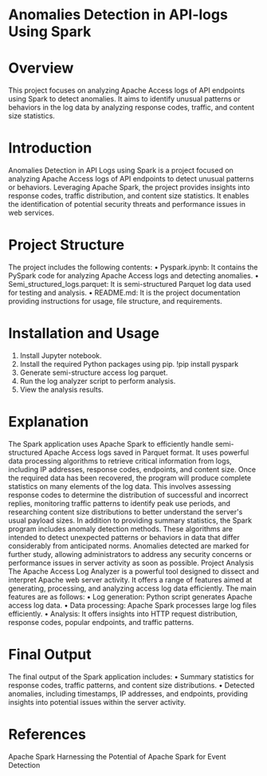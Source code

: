 # Anomalies Detection in API-logs Using Spark
# Overview
This project focuses on analyzing Apache Access logs of API endpoints using Spark to detect anomalies. It aims to identify unusual patterns or behaviors in the log data by analyzing response codes, traffic, and content size statistics.
# Introduction
Anomalies Detection in API Logs using Spark is a project focused on analyzing Apache Access logs of API endpoints to detect unusual patterns or behaviors. Leveraging Apache Spark, the project provides insights into response codes, traffic distribution, and content size statistics. It enables the identification of potential security threats and performance issues in web services.
# Project Structure
The project includes the following contents:
•	Pyspark.ipynb: It contains the PySpark code for analyzing Apache Access logs and detecting anomalies.
•	Semi_structured_logs.parquet: It is semi-structured Parquet log data used for testing and analysis.
•	README.md: It is the project documentation providing instructions for usage, file structure, and requirements.
# Installation and Usage
1.	Install Jupyter notebook.
2.	Install the required Python packages using pip. !pip install pyspark
3.	Generate semi-structure access log parquet.
4.	Run the log analyzer script to perform analysis.
5.	View the analysis results.
# Explanation
The Spark application uses Apache Spark to efficiently handle semi-structured Apache Access logs saved in Parquet format. It uses powerful data processing algorithms to retrieve critical information from logs, including IP addresses, response codes, endpoints, and content size. Once the required data has been recovered, the program will produce complete statistics on many elements of the log data. This involves assessing response codes to determine the distribution of successful and incorrect replies, monitoring traffic patterns to identify peak use periods, and researching content size distributions to better understand the server's usual payload sizes. In addition to providing summary statistics, the Spark program includes anomaly detection methods. These algorithms are intended to detect unexpected patterns or behaviors in data that differ considerably from anticipated norms. Anomalies detected are marked for further study, allowing administrators to address any security concerns or performance issues in server activity as soon as possible. 
Project Analysis
The Apache Access Log Analyzer is a powerful tool designed to dissect and interpret Apache web server activity. It offers a range of features aimed at generating, processing, and analyzing access log data efficiently. The main features are as follows:
•	Log generation: Python script generates Apache access log data.
•	Data processing: Apache Spark processes large log files efficiently.
•	Analysis: It offers insights into HTTP request distribution, response codes, popular endpoints, and traffic patterns.
# Final Output
The final output of the Spark application includes:
•	Summary statistics for response codes, traffic patterns, and content size distributions.
•	Detected anomalies, including timestamps, IP addresses, and endpoints, providing insights into potential issues within the server activity.
# References
Apache Spark
Harnessing the Potential of Apache Spark for Event Detection
  
